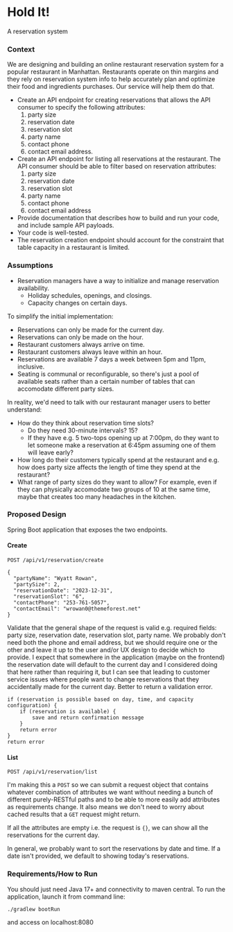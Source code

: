 # Hold It!
A reservation system

### Context
We are designing and building an online restaurant reservation system for a popular restaurant in Manhattan. Restaurants operate on thin margins and they rely on reservation system info to help accurately plan and optimize their food and ingredients purchases. Our service will help them do that.

* Create an API endpoint for creating reservations that allows the API consumer to specify the following attributes:
    1. party size
    1. reservation date
    1. reservation slot
    1. party name
    1. contact phone
    1. contact email address.
* Create an API endpoint for listing all reservations at the restaurant. The API consumer should be able to filter based on reservation attributes:
    1. party size
    1. reservation date
    1. reservation slot
    1. party name
    1. contact phone
    1. contact email address
* Provide documentation that describes how to build and run your code, and include sample API payloads.
* Your code is well-tested.
* The reservation creation endpoint should account for the constraint that table capacity in a restaurant is limited.

### Assumptions
* Reservation managers have a way to initialize and manage reservation availability.
    * Holiday schedules, openings, and closings.
    * Capacity changes on certain days.

To simplify the initial implementation:
* Reservations can only be made for the current day.
* Reservations can only be made on the hour.
* Restaurant customers always arrive on time.
* Restaurant customers always leave within an hour.
* Reservations are available 7 days a week between 5pm and 11pm, inclusive.
* Seating is communal or reconfigurable, so there's just a pool of available seats rather than a certain number of tables that can accomodate different party sizes.

In reality, we'd need to talk with our restaurant manager users to better understand:
* How do they think about reservation time slots?
    * Do they need 30-minute intervals? 15?
    * If they have e.g. 5 two-tops opening up at 7:00pm, do they want to let someone make a reservation at 6:45pm assuming one of them will leave early?
* How long do their customers typically spend at the restaurant and e.g. how does party size affects the length of time they spend at the restaurant?
* What range of party sizes do they want to allow? For example, even if they can physically accomodate two groups of 10 at the same time, maybe that creates too many headaches in the kitchen.

### Proposed Design
Spring Boot application that exposes the two endpoints.

#### Create
`POST /api/v1/reservation/create`
```
{
  "partyName": "Wyatt Rowan",
  "partySize": 2,
  "reservationDate": "2023-12-31",
  "reservationSlot": "6",
  "contactPhone": "253-761-5057",
  "contactEmail": "wrowan0@themeforest.net"
}
```

Validate that the general shape of the request is valid e.g. required fields: party size, reservation date, reservation slot, party name. We probably don't need both the phone and email address, but we should require one or the other and leave it up to the user and/or UX design to decide which to provide. I expect that somewhere in the application (maybe on the frontend) the reservation date will default to the current day and I considered doing that here rather than requiring it, but I can see that leading to customer service issues where people want to change reservations that they accidentally made for the current day. Better to return a validation error.

```
if (reservation is possible based on day, time, and capacity configuration) {
    if (reservation is available) {
        save and return confirmation message
    }
    return error
}
return error
```

#### List
`POST /api/v1/reservation/list`

I'm making this a `POST` so we can submit a request object that contains whatever combination of attributes we want without needing a bunch of different purely-RESTful paths and to be able to more easily add attributes as requirements change. It also means we don't need to worry about cached results that a `GET` request might return.

If all the attributes are empty i.e. the request is `{}`, we can show all the reservations for the current day.

In general, we probably want to sort the reservations by date and time. If a date isn't provided, we default to showing today's reservations.

### Requirements/How to Run

You should just need Java 17+ and connectivity to maven central. To run the application, launch it from command line:

```
./gradlew bootRun
```

and access on localhost:8080

